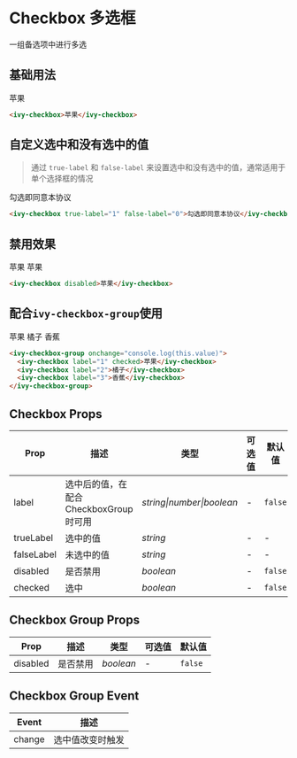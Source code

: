# Checkbox 多选框

一组备选项中进行多选

## 基础用法

<ivy-checkbox>苹果</ivy-checkbox>

```html
<ivy-checkbox>苹果</ivy-checkbox>
```

## 自定义选中和没有选中的值

> 通过 `true-label` 和 `false-label` 来设置选中和没有选中的值，通常适用于单个选择框的情况

<ivy-checkbox true-label="1" false-label="0" checked onchange="console.log(this.value)">勾选即同意本协议</ivy-checkbox>

```html
<ivy-checkbox true-label="1" false-label="0">勾选即同意本协议</ivy-checkbox>
```

## 禁用效果

<ivy-checkbox disabled>苹果</ivy-checkbox>
<ivy-checkbox disabled checked>苹果</ivy-checkbox>

```html
<ivy-checkbox disabled>苹果</ivy-checkbox>
```

## 配合`ivy-checkbox-group`使用

<ivy-checkbox-group onchange="console.log(this.value)">
    <ivy-checkbox label="1" checked>苹果</ivy-checkbox>
    <ivy-checkbox label="2">橘子</ivy-checkbox>
    <ivy-checkbox label="3">香蕉</ivy-checkbox>
</ivy-checkbox-group>

```html
<ivy-checkbox-group onchange="console.log(this.value)">
  <ivy-checkbox label="1" checked>苹果</ivy-checkbox>
  <ivy-checkbox label="2">橘子</ivy-checkbox>
  <ivy-checkbox label="3">香蕉</ivy-checkbox>
</ivy-checkbox-group>
```

## Checkbox Props

| Prop       | 描述                                    | 类型                      | 可选值 | 默认值  |
| ---------- | --------------------------------------- | ------------------------- | ------ | ------- |
| label      | 选中后的值，在配合 CheckboxGroup 时可用 | _string\|number\|boolean_ | -      | `false` |
| trueLabel  | 选中的值                                | _string_                  | -      | -       |
| falseLabel | 未选中的值                              | _string_                  | -      | -       |
| disabled   | 是否禁用                                | _boolean_                 | -      | `false` |
| checked    | 选中                                    | _boolean_                 | -      | `false` |

## Checkbox Group Props

| Prop     | 描述     | 类型      | 可选值 | 默认值  |
| -------- | -------- | --------- | ------ | ------- |
| disabled | 是否禁用 | _boolean_ | -      | `false` |

## Checkbox Group Event

| Event  | 描述             |
| ------ | ---------------- |
| change | 选中值改变时触发 |
